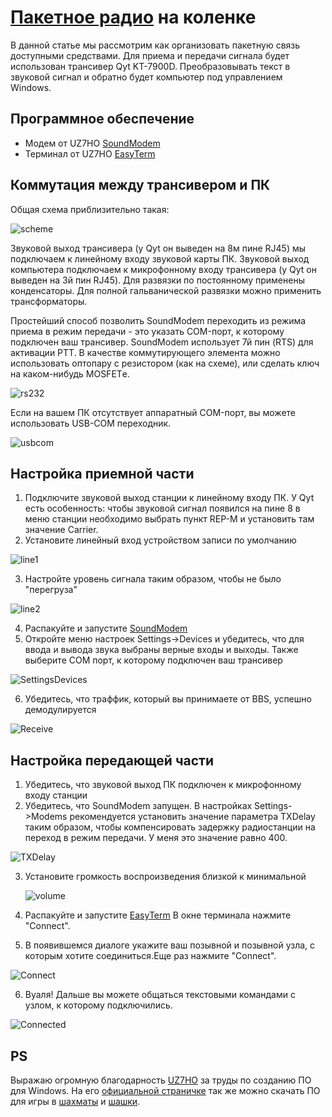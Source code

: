 # [Пакетное радио](https://etnowiki.ru/wiki/Packet_radio) на коленке

В данной статье мы рассмотрим как организовать пакетную связь доступными средствами. Для приема и передачи сигнала будет использован трансивер Qyt KT-7900D. Преобразовывать текст в звуковой сигнал и обратно будет компьютер под управлением Windows.

## Программное обеспечение
- Модем от UZ7HO [SoundModem](http://uz7.ho.ua/modem_beta/soundmodem113.zip) 
- Терминал от UZ7HO [EasyTerm](http://uz7.ho.ua/apps/easyterm49.zip)

## Коммутация между трансивером и ПК
Общая схема приблизительно такая:

![scheme](Scheme.png)

Звуковой выход трансивера (у Qyt он выведен на 8м пине RJ45) мы подключаем к линейному входу звуковой карты ПК. Звуковой выход компьютера подключаем к микрофонному входу трансивера (у Qyt он выведен на 3й пин RJ45). Для развязки по постоянному применены конденсаторы. Для полной гальванической развязки можно применить трансформаторы.

Простейший способ позволить SoundModem переходить из режима приема в режим передачи - это указать COM-порт, к которому подключен ваш трансивер. SoundModem использует 7й пин (RTS) для активации PTT. В качестве коммутирующего элемента можно использовать оптопару с резистором (как на схеме), или сделать ключ на каком-нибудь MOSFETе. 

 ![rs232](rs232.gif)

 Если на вашем ПК отсутствует аппаратный COM-порт, вы можете использовать USB-COM переходник.

![usbcom](USBCOM.jpg)

## Настройка приемной части

1. Подключите звуковой выход станции к линейному входу ПК. У Qyt есть особенность: чтобы звуковой сигнал появился на пине 8 в меню станции необходимо выбрать пункт REP-M и установить там значение Carrier.
2. Установите линейный вход устройством записи по умолчанию

![line1](linein1.png)

3. Настройте уровень сигнала таким образом, чтобы не было "перегруза"

![line2](linein2.png)

4. Распакуйте и запустите [SoundModem](http://uz7.ho.ua/modem_beta/soundmodem113.zip) 
5. Откройте меню настроек Settings->Devices и убедитесь, что для ввода и вывода звука выбраны верные входы и выходы. Также выберите COM порт, к которому подключен ваш трансивер

![SettingsDevices](SettingsDevices.png)

6. Убедитесь, что траффик, который вы принимаете от BBS, успешно демодулируется

![Receive](ModemReceive.png)

## Настройка передающей части

1. Убедитесь, что звуковой выход ПК подключен к микрофонному входу станции
2. Убедитесь, что SoundModem запущен. В настройках Settings->Modems  рекомендуется установить значение параметра TXDelay таким образом, чтобы компенсировать задержку радиостанции на переход в режим передачи. У меня это значение равно 400.

![TXDelay](TXDelay.png)

3. Установите громкость воспроизведения близкой к минимальной
   
   ![volume](Volume.png)

4. Распакуйте и запустите [EasyTerm](http://uz7.ho.ua/apps/easyterm49.zip) В окне терминала нажмите "Connect".
5. В появившемся диалоге укажите ваш позывной и позывной узла, с которым хотите соединиться.Еще раз нажмите "Connect".
   
![Connect](Connect.png)

6. Вуаля! Дальше вы можете общаться текстовыми командами с узлом, к которому подключились.
   
![Connected](Connected.png)

## PS

Выражаю огромную благодарность [UZ7HO](http://uz7.ho.ua/packetradio.htm) за труды по созданию ПО для Windows. На его [официальной страничке](http://uz7.ho.ua/packetradio.htm) так же можно скачать ПО для игры в [шахматы](http://uz7.ho.ua/apps/chess10.zip) и [шашки](http://uz7.ho.ua/apps/checkers6.zip).